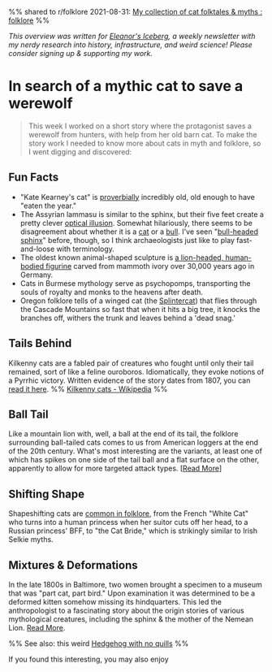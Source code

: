 %% 
shared to r/folklore 2021-08-31: [My collection of cat folktales & myths : folklore](https://www.reddit.com/r/folklore/comments/pfjphj/my_collection_of_cat_folktales_myths/)
%%

<cite>This overview was written for [Eleanor's Iceberg](http://newsletter.eleanorkonik.com/), a weekly newsletter with my nerdy research into history, infrastructure, and weird science! Please consider signing up & supporting my work.</cite>

# In search of a mythic cat to save a werewolf
> This week I worked on a short story where the protagonist saves a werewolf from hunters, with help from her old barn cat. To make the story work I needed to know more about cats in myth and folklore, so I went digging and discovered: 

## Fun Facts
* "Kate Kearney's cat" is [proverbially](https://books.google.com/books?id=nFmIDwAAQBAJ&pg=PA31&lpg=PA31&dq=Kate+Kearney%27s+cat&source=bl&ots=JO4OQa9Fsa&sig=ACfU3U2lrLD3YTHP-tvcicKq-N-V2tVrvw&hl=en&sa=X&ved=2ahUKEwihx-OT1srwAhUfFlkFHSqQBfQQ6AEwEnoECBMQAw#v=onepage&q=Kate%20Kearney's%20cat&f=false) incredibly old, old enough to have "eaten the year." 
* The Assyrian lammasu is similar to the sphinx, but their five feet create a pretty clever [optical illusion](https://www.metmuseum.org/art/collection/search/322609). Somewhat hilariously, there seems to be disagreement about whether it is a [cat](https://www.metmuseum.org/art/collection/search/322609) or a [bull](https://doi.org/10.5699/yearenglstud.48.2018.0001). I've seen "[bull-headed sphinx](https://www.alamy.com/stock-photo-ivory-depicting-a-bull-headed-sphinx-90856706.html)" before, though, so I think archaeologists just like to play fast-and-loose with terminology. 
* The oldest known animal-shaped sculpture is [a lion-headed, human-bodied figurine](https://moderncat.com/articles/cats-mythology/) carved from mammoth ivory over 30,000 years ago in Germany. 
* Cats in Burmese mythology serve as psychopomps, transporting the souls of royalty and monks to the heavens after death. 
* Oregon folklore tells of a winged cat (the [Splintercat](https://www.splintercat.org/SplintercatMainFolder/Splintercat/StoryOfTheSplintercat.html)) that flies through the Cascade Mountains so fast that when it hits a big tree, it knocks the branches off, withers the trunk and leaves behind a 'dead snag.' 

## Tails Behind
Kilkenny cats are a fabled pair of creatures who fought until only their tail remained, sort of like a feline ouroboros. Idiomatically, they evoke notions of a Pyrrhic victory. Written evidence of the story dates from 1807, you can [read it here](https://books.google.com/books?id=92Iz5JSFMGwC&pg=PA55#v=onepage&q&f=false). 
%% [Kilkenny cats - Wikipedia](https://en.wikipedia.org/wiki/Kilkenny_cats) %%
## Ball Tail
Like a mountain lion with, well, a ball at the end of its tail, the folklore surrounding ball-tailed cats comes to us from American loggers at the end of the 20th century. What's most interesting are the variants, at least one of which has spikes on one side of the tail ball and a flat surface on the other, apparently to allow for more targeted attack types. [[Read More](http://www.lib.lumberwoods.com/fc/balltailedcat.html)]
## Shifting Shape
Shapeshifting cats are [common in folklore](https://www.terriwindling.com/blog/2019/08/cats.html), from the French "White Cat" who turns into a human princess when her suitor cuts off her head, to a Russian princess' BFF, to "the Cat Bride," which is strikingly similar to Irish Selkie myths. 

## Mixtures & Deformations
In the late 1800s in Baltimore, two women brought a specimen to a museum that was "part cat, part bird." Upon examination it was determined to be a deformed kitten somehow missing its hindquarters. This led the anthropologist to a fascinating story about the origin stories of various mythological creatures, including the sphinx & the mother of the Nemean Lion. [Read More](https://www.jstor.org/stable/659242). 

%% See also: this weird [Hedgehog with no quills](https://twitter.com/ChemistryKit/status/1396746674379411457) %%

<div class=infobox>If you found this interesting, you may also enjoy </div>